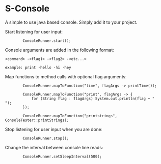# S-Console
A simple to use java based console. Simply add it to your project.

Start listening for user input:


```
        ConsoleRunner.start();
```

Console arguments are added in the following format:

```
<command> -<flag1> -<flag2> -<etc...>

example: print -hello -hi -hey
```

Map functions to method calls with optional flag arguments:


```
        ConsoleRunner.mapToFunction("time", flagArgs -> printTime());
        
        ConsoleRunner.mapToFunction("print", flagArgs -> {
            for (String flag : flagArgs) System.out.println(flag + " ");
        });
        
        ConsoleRunner.mapToFunction("printstrings", ConsoleTester::printStrings);
```

Stop listening for user input when you are done:


```
        ConsoleRunner.stop();
```

Change the interval between console line reads:


```
        ConsoleRunner.setSleepInterval(500);
```
